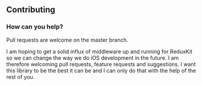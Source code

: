 ## Contributing

### How can you help?

Pull requests are welcome on the master branch.

I am hoping to get a solid influx of middleware up and running for ReduxKit so we can change the way we do iOS development in the future. I am therefore welcoming pull requests, feature requests and suggestions. I want this library to be the best it can be and I can only do that with the help of the rest of you.

